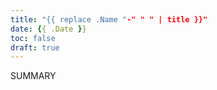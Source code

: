 ```yaml
---
title: "{{ replace .Name "-" " " | title }}"
date: {{ .Date }}
toc: false
draft: true
---
```


SUMMARY

<!--more-->
